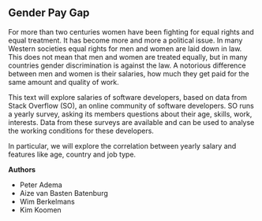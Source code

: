 ## Gender Pay Gap

For more than two centuries women have been fighting for equal rights and equal treatment. It has become more and more a political issue.
In many Western societies equal rights for men and women are laid down in law.
This does not mean that men and women are treated equally, but in many countries gender discrimination is against the law.
A notorious difference between men and women is their salaries, how much they get paid for the same amount and quality of work.

This text will explore salaries of software developers, based on data from Stack Overflow (SO), an online community of software developers.
SO runs a yearly survey, asking its members questions about their age, skills, work, interests.
Data from these surveys are available and can be used to analyse the working conditions for these developers.

In particular, we will explore the correlation between yearly salary and features like age, country and job type.

**Authors**
- Peter Adema
- Aize van Basten Batenburg
- Wim Berkelmans
- Kim Koomen
